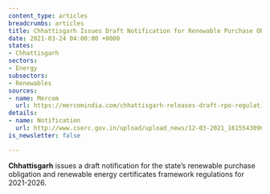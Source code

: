 ```yaml
---
content_type: articles
breadcrumbs: articles
title: Chhattisgarh Issues Draft Notification for Renewable Purchase Obligation
date: 2021-03-24 04:00:00 +0000
states:
- Chhattisgarh
sectors:
- Energy
subsectors:
- Renewables
sources:
- name: Mercom
  url: https://mercomindia.com/chhattisgarh-releases-draft-rpo-regulations/
details:
- name: Notification
  url: http://www.cserc.gov.in/upload/upload_news/12-03-2021_16155430961.pdf
is_newsletter: false

---
```

**Chhattisgarh** issues a draft notification for the state’s renewable purchase obligation and renewable energy certificates framework regulations for 2021-2026.

